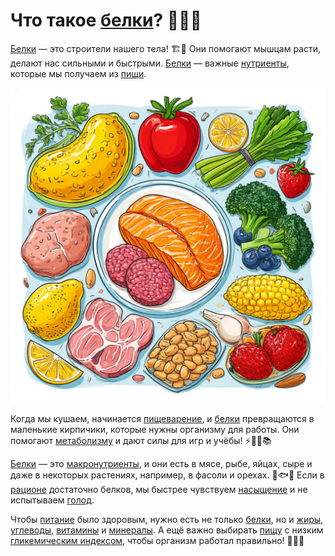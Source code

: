 # Что такое [белки](protein.md)? 🍗🥚🧀

[Белки](protein.md) — это строители нашего тела! 🏗️💪 Они помогают мышцам расти, делают нас сильными и быстрыми. [Белки](protein.md) — важные [нутриенты](nutrient.md), которые мы получаем из [пищи](food.md).

![Белки](static/proteins.jpg)

Когда мы кушаем, начинается [пищеварение](digestion.md), и [белки](protein.md) превращаются в маленькие кирпичики, которые нужны организму для работы. Они помогают [метаболизму](metabolism.md) и дают силы для игр и учёбы! ⚡🏃‍♂️📚

[Белки](protein.md) — это [макронутриенты](macronutrients.md), и они есть в мясе, рыбе, яйцах, сыре и даже в некоторых растениях, например, в фасоли и орехах. 🍖🐟🥜 Если в [рационе](ration.md) достаточно белков, мы быстрее чувствуем [насыщение](saturation.md) и не испытываем [голод](hunger.md).

Чтобы [питание](nutrition.md) было здоровым, нужно есть не только [белки](protein.md), но и [жиры](fats.md), [углеводы](carbohydrates.md), [витамины](vitamins.md) и [минералы](minerals.md). А ещё важно выбирать [пищу](food.md) с низким [гликемическим индексом](glycemic_index.md), чтобы организм работал правильно! 🍏🥦🍚
